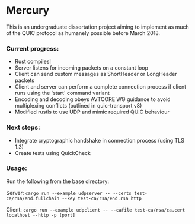 # Mercury

This is an undergraduate dissertation project aiming to implement as much of the QUIC protocol as humanely possible before March 2018.

### Current progress:
* Rust compiles!
* Server listens for incoming packets on a constant loop
* Client can send custom messages as ShortHeader or LongHeader packets
* Client and server can perform a complete connection process if client runs using the 'start' command variant 
* Encoding and decoding obeys AVTCORE WG guidance to avoid multiplexing conflicts (outlined in quic-transport v8)
* Modified rustls to use UDP and mimic required QUIC behaviour

### Next steps:
* Integrate cryptographic handshake in connection process (using TLS 1.3)
* Create tests using QuickCheck

### Usage:
Run the following from the base directory:

Server:
`cargo run --example udpserver -- --certs test-ca/rsa/end.fullchain --key test-ca/rsa/end.rsa http`

Client:
`cargo run --example udpclient -- --cafile test-ca/rsa/ca.cert localhost --http -p [port]`
